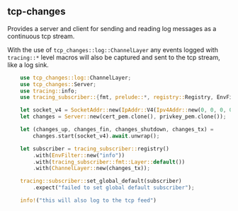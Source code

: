 ## tcp-changes

Provides a server and client for sending and reading log messages as a continuous tcp stream.

With the use of `tcp_changes::log::ChannelLayer` any events logged with `tracing::*` level macros will also be captured and sent to the tcp stream, like a log sink.

```rust
    use tcp_changes::log::ChannelLayer;
    use tcp_changes::Server;
    use tracing::info;
    use tracing_subscriber::{fmt, prelude::*, registry::Registry, EnvFilter};

    let socket_v4 = SocketAddr::new(IpAddr::V4(Ipv4Addr::new(0, 0, 0, 0)), 4243);
    let changes = Server::new(cert_pem.clone(), privkey_pem.clone());

    let (changes_up, changes_fin, changes_shutdown, changes_tx) =
        changes.start(socket_v4).await.unwrap();

    let subscriber = tracing_subscriber::registry()
        .with(EnvFilter::new("info"))
        .with(tracing_subscriber::fmt::Layer::default())
        .with(ChannelLayer::new(changes_tx));

    tracing::subscriber::set_global_default(subscriber)
        .expect("failed to set global default subscriber");

    info!("this will also log to the tcp feed")
```
